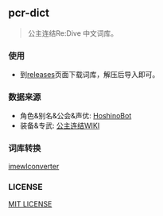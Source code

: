 ## pcr-dict

> 公主连结Re:Dive 中文词库。

### 使用

- 到[releases](https://github.com/HCLonely/pcr-dict/releases)页面下载词库，解压后导入即可。

### 数据来源

- 角色&别名&公会&声优: [HoshinoBot](https://github.com/Ice-Cirno/HoshinoBot)
- 装备&专武: [公主连结WIKI](https://wiki.biligame.com/pcr/%E9%A6%96%E9%A1%B5)

### 词库转换

[imewlconverter](https://github.com/studyzy/imewlconverter)

### LICENSE

[MIT LICENSE](https://github.com/HCLonely/pcr-dict/blob/master/LICENSE)
